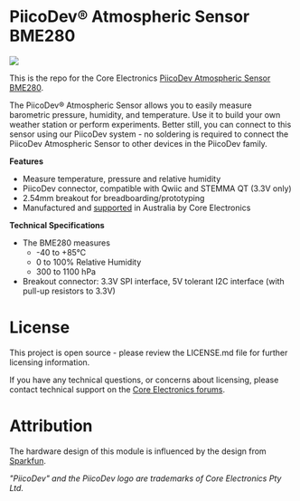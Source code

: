 # PiicoDev® Atmospheric Sensor BME280

![](https://core-electronics.com.au/media/catalog/product/p/i/piicodev-atmospheric-sensor-bme280-with-switch.jpg)

This is the repo for the Core Electronics [PiicoDev Atmospheric Sensor BME280](https://core-electronics.com.au/catalog/product/view/sku/CE07503).

The PiicoDev® Atmospheric Sensor allows you to easily measure barometric pressure, humidity, and temperature. Use it to build your own weather station or perform experiments. Better still, you can connect to this sensor using our PiicoDev system - no soldering is required to connect the PiicoDev Atmospheric Sensor to other devices in the PiicoDev family.

**Features**

- Measure temperature, pressure and relative humidity
- PiicoDev connector, compatible with Qwiic and STEMMA QT (3.3V only)
- 2.54mm breakout for breadboarding/prototyping
- Manufactured and [supported](https://core-electronics.com.au/contacts/) in Australia by Core Electronics

**Technical Specifications**

- The BME280 measures
  - -40 to +85°C
  - 0 to 100% Relative Humidity
  - 300 to 1100 hPa
- Breakout connector: 3.3V SPI interface, 5V tolerant I2C interface (with pull-up resistors to 3.3V)

# License
This project is open source - please review the LICENSE.md file for further licensing information.

If you have any technical questions, or concerns about licensing, please contact technical support on the [Core Electronics forums](https://forum.core-electronics.com.au/).

# Attribution
The hardware design of this module is influenced by the design from [Sparkfun](https://github.com/sparkfun/Qwiic_Atmospheric_Sensor_Breakout_BME280).

*\"PiicoDev\" and the PiicoDev logo are trademarks of Core Electronics Pty Ltd.*
